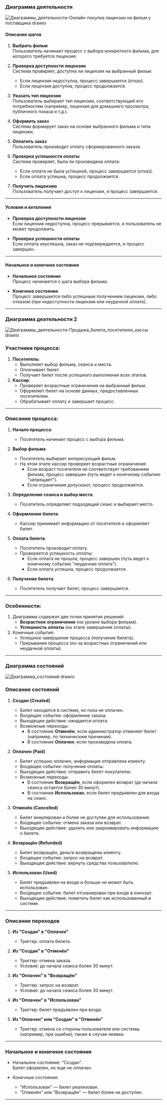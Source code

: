 ### Диаграмма деятельности
![Диаграммы_деятельности-Онлайн-покупка лицензии на фильм у поставщика drawio](https://github.com/user-attachments/assets/a2b742a0-b176-4a73-b970-c21acee78df7)

#### **Описание шагов**

1. **Выбрать фильм**  
    Пользователь начинает процесс с выбора конкретного фильма, для которого требуется лицензия.
    
2. **Проверка доступности лицензии**  
    Система проверяет, доступна ли лицензия на выбранный фильм:
    
    - Если лицензия недоступна, процесс завершается (отказ).
    - Если лицензия доступна, процесс продолжается.
3. **Указать тип лицензии**  
    Пользователь выбирает тип лицензии, соответствующий его потребностям (например, лицензия для домашнего просмотра, публичного показа и т.д.).
    
4. **Оформить заказ**  
    Система формирует заказ на основе выбранного фильма и типа лицензии.
    
5. **Оплатить заказ**  
    Пользователь производит оплату сформированного заказа.
    
6. **Проверка успешности оплаты**  
    Система проверяет, была ли произведена оплата:
    
    - Если оплата не была успешной, процесс завершается (отказ).
    - Если оплата успешна, процесс продолжается.
7. **Получить лицензию**  
    Пользователь получает доступ к лицензии, и процесс завершается.
    

---

#### **Условия и ветвления**

- **Проверка доступности лицензии**  
    Если лицензия недоступна, процесс прерывается, и пользователь не может продолжить.
    
- **Проверка успешности оплаты**  
    Если оплата неуспешна, заказ не подтверждается, и процесс завершен.
    

---

#### **Начальное и конечное состояние**

- **Начальное состояние**  
    Процесс начинается с шага выбора фильма.
    
- **Конечное состояние**  
    Процесс завершается либо успешным получением лицензии, либо отказом (при недоступности лицензии или неудачной оплате).

---

### Диаграмма деательности 2

![Диаграммы_деятельности-Продажа_билета_посетителю_кассы drawio](https://github.com/user-attachments/assets/880050ca-c0d8-4048-a939-e466f0b9218f)


### **Участники процесса:**

1. **Посетитель**:
    - Выполняет выбор фильма, сеанса и места.
    - Оплачивает билет.
    - Получает билет после успешного выполнения всех этапов.
2. **Кассир**:
    - Проверяет возрастные ограничения на выбранный фильм.
    - Оформляет билет на основе данных, предоставленных посетителем.
    - Обрабатывает оплату и завершает процесс.

---

### **Описание процесса:**

1. **Начало процесса**:
    
    - Посетитель начинает процесс с выбора фильма.
2. **Выбор фильма**:
    
    - Посетитель выбирает интересующий фильм.
    - На этом этапе кассир проверяет возрастные ограничения:
        - Если возраст посетителя не соответствует требованиям фильма, процесс завершен (путь ведет к конечному событию "запрещает").
        - Если ограничения допускают, процесс продолжается.
3. **Определение сеанса и выбор места**:
    
    - Посетитель определяет подходящий сеанс и выбирает место.
4. **Оформление билета**:
    
    - Кассир принимает информацию от посетителя и оформляет билет.
5. **Оплата билета**:
    
    - Посетитель производит оплату.
    - Проверяется успешность оплаты:
        - Если оплата не прошла, процесс завершен (путь ведет к конечному событию "неудачная оплата").
        - Если оплата успешна, процесс продолжается.
6. **Получение билета**:
    
    - Посетитель получает билет, процесс завершается.

---

### **Особенности:**

1. Диаграмма содержит две точки принятия решений:
    - **Возрастное ограничение** (на уровне выбора фильма).
    - **Успешность оплаты** (на этапе завершения оплаты).
2. Конечные события:
    - Успешное завершение процесса (получение билета).
    - Прерывание процесса (из-за возрастных ограничений или неудачной оплаты).
---

### Диаграмма состояний
![Диаграмма_состояний drawio](https://github.com/user-attachments/assets/f46be5d2-6592-4106-88ba-24d81f484798)


### **Описание состояний**

1. **Создан (Created)**
    
    - Билет находится в системе, но пока не оплачен.
    - Входящее событие: оформление заказа.
    - Выходящее действие: ожидается оплата.
    - Возможные переходы:
        - В состояние **Отменён**, если администратор отменяет билет (например, по техническим причинам).
        - В состояние **Оплачен**, если произведена оплата.
2. **Оплачен (Paid)**
    
    - Билет успешно оплачен, информация отправлена клиенту.
    - Входящее событие: получение оплаты.
    - Выходящее действие: отправить билет покупателю.
    - Возможные переходы:
        - В состояние **Возвращён**, если оформлен возврат (до начала сеанса остается более 30 минут).
        - В состояние **Использован**, если билет предъявлен для входа на сеанс.
3. **Отменён (Cancelled)**
    
    - Билет аннулирован и более не доступен для использования.
    - Входящее событие: отмена заказа или возврат.
    - Выходящее действие: удалить или заархивировать информацию о билете.
4. **Возвращён (Refunded)**
    
    - Билет возвращён, деньги возвращены клиенту.
    - Входящее событие: запрос на возврат.
    - Выходящее действие: вернуть средства пользователю.
5. **Использован (Used)**
    
    - Билет предъявлен на входе и больше не может быть использован.
    - Входящее событие: билет отсканирован при входе в кинозал.
    - Выходящее действие: пометить билет как использованный в системе.

---

### **Описание переходов**

1. **Из "Создан" в "Оплачен"**
    
    - Триггер: оплата билета.
2. **Из "Создан" в "Отменён"**
    
    - Триггер: отмена заказа.
    - Условие: до начала сеанса более 30 минут.
3. **Из "Оплачен" в "Возвращён"**
    
    - Триггер: запрос на возврат.
    - Условие: до начала сеанса более 30 минут.
4. **Из "Оплачен" в "Использован"**
    
    - Триггер: билет предъявлен при входе.
5. **Из "Оплачен" или "Создан" в "Отменён"**
    
    - Триггер: отмена со стороны пользователя или системы (например, при ошибке); также в случае неявки.

---

### **Начальное и конечное состояния**

- Начальное состояние: "Создан".  
    Билет оформлен, но еще не оплачен.
    
- Конечные состояния:
    
    - "Использован" — билет реализован.
    - "Отменён" или "Возвращён" — билет более не доступен.

---
